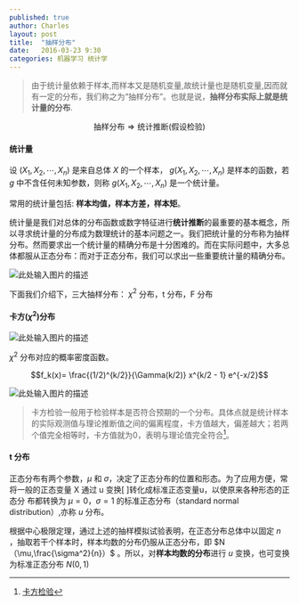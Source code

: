 ```yaml
---
published: true
author: Charles
layout: post
title:  "抽样分布"
date:   2016-03-23 9:30
categories: 机器学习 统计学
---
```


> 由于统计量依赖于样本,而样本又是随机变量,故统计量也是随机变量,因而就有一定的分布，我们称之为“抽样分布”。也就是说，**抽样分布实际上就是统计量的分布**.
 
 $$\text{抽样分布} \Rightarrow \text{统计推断}(\text{假设检验})$$
 
#### 统计量

 设 $(X_1,X_2,\cdots,X_n)$  是来自总体 $X$ 的一个样本， $g(X_1,X_2,\cdots,X_n)$ 是样本的函数，若 $g$ 中不含任何未知参数，则称 $g(X_1,X_2,\cdots,X_n)$ 是一个统计量。
 
常用的统计量包括: **样本均值，样本方差，样本矩**。

统计量是我们对总体的分布函数或数字特征进行**统计推断**的最重要的基本概念，所以寻求统计量的分布成为数理统计的基本问题之一。我们把统计量的分布称为抽样分布。然而要求出一个统计量的精确分布是十分困难的。而在实际问题中，大多总体都服从正态分布：而对于正态分布，我们可以求出一些重要统计量的精确分布。

![此处输入图片的描述][1]
 
下面我们介绍下，三大抽样分布： $\chi^2$ 分布，t 分布，F 分布

#### 卡方($\chi^2$)分布
 
![此处输入图片的描述][2]

$\chi^2$ 分布对应的概率密度函数。

$$f_k(x)=
\frac{(1/2)^{k/2}}{\Gamma(k/2)} x^{k/2 - 1} e^{-x/2}$$

![此处输入图片的描述][3]

> 卡方检验一般用于检验样本是否符合预期的一个分布。具体点就是统计样本的实际观测值与理论推断值之间的偏离程度，卡方值越大，偏差越大；若两个值完全相等时，卡方值就为0，表明与理论值完全符合[^1]。

#### t 分布

正态分布有两个参数，$\mu$ 和 $\sigma$，决定了正态分布的位置和形态。为了应用方便，常将一般的正态变量 X 通过 u 变换[ ]转化成标准正态变量u，以使原来各种形态的正态分 布都转换为 $\mu=0，\sigma=1$ 的标准正态分布（standard normal distribution）,亦称 $u$ 分布。

根据中心极限定理，通过上述的抽样模拟试验表明，在正态分布总体中以固定 $n$ ，抽取若干个样本时，样本均数的分布仍服从正态分布，即 $N（\mu,\frac{\sigma^2}{n}）$ 。所以，对**样本均数的分布**进行 $u$ 变换，也可变换为标准正态分布 $N (0,1)$

  [1]: http://7xjbdi.com1.z0.glb.clouddn.com/2016-03-24_110445.png?imageView2/2/w/400
  [2]: http://7xjbdi.com1.z0.glb.clouddn.com/2016-03-24_110212.png
  [3]: http://7xjbdi.com1.z0.glb.clouddn.com/325px-Chi-square_distributionPDF.png?imageView2/2/w/400
  
  [^1]: [卡方检验](http://download.bioon.com.cn/upload/201311/02171856_1166.pdf)